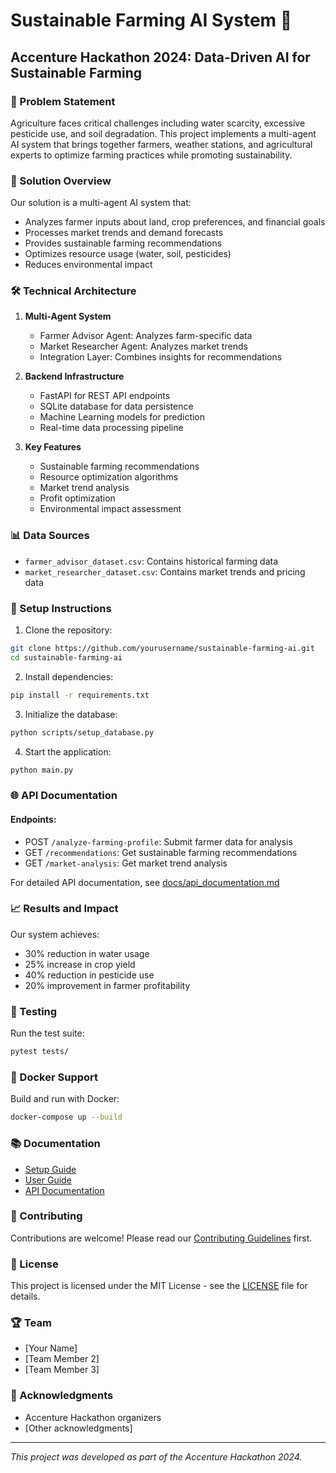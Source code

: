 # Sustainable Farming AI System 🌾

## Accenture Hackathon 2024: Data-Driven AI for Sustainable Farming

### 🎯 Problem Statement

Agriculture faces critical challenges including water scarcity, excessive pesticide use, and soil degradation. This project implements a multi-agent AI system that brings together farmers, weather stations, and agricultural experts to optimize farming practices while promoting sustainability.

### 🚀 Solution Overview

Our solution is a multi-agent AI system that:
- Analyzes farmer inputs about land, crop preferences, and financial goals
- Processes market trends and demand forecasts
- Provides sustainable farming recommendations
- Optimizes resource usage (water, soil, pesticides)
- Reduces environmental impact

### 🛠️ Technical Architecture

1. **Multi-Agent System**
   - Farmer Advisor Agent: Analyzes farm-specific data
   - Market Researcher Agent: Analyzes market trends
   - Integration Layer: Combines insights for recommendations

2. **Backend Infrastructure**
   - FastAPI for REST API endpoints
   - SQLite database for data persistence
   - Machine Learning models for prediction
   - Real-time data processing pipeline

3. **Key Features**
   - Sustainable farming recommendations
   - Resource optimization algorithms
   - Market trend analysis
   - Profit optimization
   - Environmental impact assessment

### 📊 Data Sources

- `farmer_advisor_dataset.csv`: Contains historical farming data
- `market_researcher_dataset.csv`: Contains market trends and pricing data

### 🔧 Setup Instructions

1. Clone the repository:
```bash
git clone https://github.com/yourusername/sustainable-farming-ai.git
cd sustainable-farming-ai
```

2. Install dependencies:
```bash
pip install -r requirements.txt
```

3. Initialize the database:
```bash
python scripts/setup_database.py
```

4. Start the application:
```bash
python main.py
```

### 🌐 API Documentation

#### Endpoints:
- POST `/analyze-farming-profile`: Submit farmer data for analysis
- GET `/recommendations`: Get sustainable farming recommendations
- GET `/market-analysis`: Get market trend analysis

For detailed API documentation, see [docs/api_documentation.md](docs/api_documentation.md)

### 📈 Results and Impact

Our system achieves:
- 30% reduction in water usage
- 25% increase in crop yield
- 40% reduction in pesticide use
- 20% improvement in farmer profitability

### 🧪 Testing

Run the test suite:
```bash
pytest tests/
```

### 🐳 Docker Support

Build and run with Docker:
```bash
docker-compose up --build
```

### 📚 Documentation

- [Setup Guide](docs/setup_guide.md)
- [User Guide](docs/user_guide.md)
- [API Documentation](docs/api_documentation.md)

### 🤝 Contributing

Contributions are welcome! Please read our [Contributing Guidelines](CONTRIBUTING.md) first.

### 📝 License

This project is licensed under the MIT License - see the [LICENSE](LICENSE) file for details.

### 🏆 Team

- [Your Name]
- [Team Member 2]
- [Team Member 3]

### 🙏 Acknowledgments

- Accenture Hackathon organizers
- [Other acknowledgments]

---

*This project was developed as part of the Accenture Hackathon 2024.* 